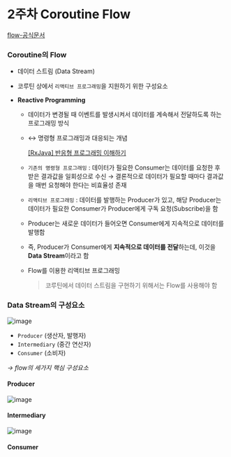 # 2주차 Coroutine Flow

[flow-공식문서](https://developer.android.com/kotlin/flow?hl=ko)

### Coroutine의 Flow
- 데이터 스트림 (Data Stream)
- 코루틴 상에서 `리액티브 프로그래밍`을 지원하기 위한 구성요소

- **Reactive Programming**
    - 데이터가 변경될 때 이벤트를 발생시켜서 데이터를 계속해서 전달하도록 하는 프로그래밍 방식
    - ↔ 명령형 프로그래밍과 대응되는 개념
        
        [[RxJava] 반응형 프로그래밍 이해하기](https://kotlinworld.com/125)
        
    - `기존의 명령형 프로그래밍` : 데이터가 필요한 Consumer는 데이터를 요청한 후 받은 결과값을 일회성으로 수신 → 결론적으로 데이터가 필요할 때마다 결과값을 매번 요청해야 한다는 비효율성 존재
    - `리액티브 프로그래밍` : 데이터를 발행하는 Producer가 있고, 해당 Producer는 데이터가 필요한 Consumer가 Producer에게 구독 요청(Subscribe)을 함
    - Producer는 새로운 데이터가 들어오면 Consumer에게 지속적으로 데이터를 발행함
    - 즉, Producer가 Consumer에게 **지속적으로 데이터를 전달**하는데, 이것을 **Data Stream**이라고 함
    
    
    - Flow를 이용한 리액티브 프로그래밍
      > 코루틴에서 데이터 스트림을 구현하기 위해서는 Flow를 사용해야 함
      
   
 ### Data Stream의 구성요소
![image](https://user-images.githubusercontent.com/85485290/185614939-bb3e6d0c-e0e0-4c21-bfc8-bd9e6bc2d504.png)

- `Producer` (생산자, 발행자)
- `Intermediary` (중간 연산자)
- `Consumer` (소비자)

*→ flow의 세가지 핵심 구성요소*

#### Producer

![image](https://user-images.githubusercontent.com/85485290/185615097-e66a0ec2-a6f1-48ee-8dd3-03c800e4dab2.png)



#### Intermediary

![image](https://user-images.githubusercontent.com/85485290/185615138-475e41d7-1df5-44b9-936b-f932b3f1d028.png)



#### Consumer
